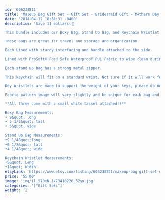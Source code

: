 ```yaml
---
id: '606238811'
title: 'Makeup Bag Gift Set - Gift Set - Bridesmaid Gift - Mothers Day Gift - Keyfob - Keyring - Wristlet Keychain - Best Friend Gift'
date: '2018-04-12 18:30:31 -0400'
description: 'Save 11 dollars✨🎉

This bundle includes our Boxy Bag, Stand Up Bag, and Keychain Wristlet, perfect gift!!

These bags are great for travel and storage and organization.

Each Lined with sturdy interfacing and handle attached to the side.

Lined with ProSoft® Food Safe Waterproof PUL Fabric to wipe clean during use. 

Each stand up bag has a strong metal zipper. 

This keychain will fit on a standard wrist. Not sure if it will work for you? Our Key Wristlets are made with a 12&quot; long piece of fabric, folded in half to create the look.

Key Wristlets are made to support the weight of your keys, please do not use this as a support for a purse or anything heavier than the average keychain.

Fabric pattern image will vary slightly and be unique for each bag and keychain.

**All three come with a small white tassel attached!!**

Boxy Bag Measurements:
• 9&quot; long
• 5 1/2&quot; tall
• 5&quot; wide

Stand Up Bag Measurements:
•9 1/4&quot;long
•6 1/2&quot; tall
•4 1/4&quot; wide

Keychain Wristlet Measurements:
•5&quot; Long 
•1&quot; Width'
etsyLink: 'https://www.etsy.com/listing/606238811/makeup-bag-gift-set-gift-set-bridesmaid?utm_source=synctostaticsite&utm_medium=api&utm_campaign=api'
price: '55.00'
image: 'img/il_570xN.1473410226_52yo.jpg'
categories: '["Gift Sets"]'
weight: '2'
---
```

